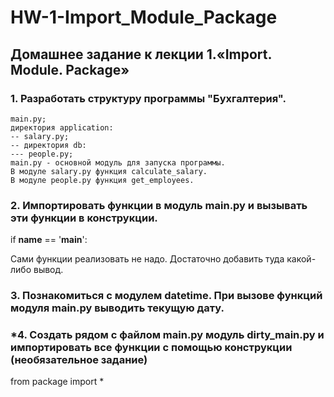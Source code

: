 # HW-1-Import_Module_Package
## Домашнее задание к лекции 1.«Import. Module. Package»

  ### 1. Разработать структуру программы "Бухгалтерия".

    main.py;
    директория application:
    -- salary.py;
    -- директория db:
    --- people.py;
    main.py - основной модуль для запуска программы.
    В модуле salary.py функция calculate_salary.
    В модуле people.py функция get_employees.

 ###  2. Импортировать функции в модуль main.py и вызывать эти функции в конструкции.

if __name__ == '__main__':

Сами функции реализовать не надо. Достаточно добавить туда какой-либо вывод.

### 3. Познакомиться с модулем datetime. При вызове функций модуля main.py выводить текущую дату.

### *4. Создать рядом с файлом main.py модуль dirty_main.py и импортировать все функции с помощью конструкции (необязательное задание)

from package import *
